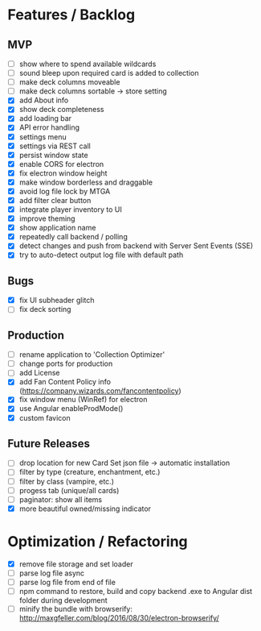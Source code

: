 # Features / Backlog

## MVP
- [ ] show where to spend available wildcards
- [ ] sound bleep upon required card is added to collection
- [ ] make deck columns moveable
- [ ] make deck columns sortable -> store setting
- [X] add About info
- [X] show deck completeness
- [X] add loading bar
- [X] API error handling
- [X] settings menu
- [X] settings via REST call
- [X] persist window state
- [X] enable CORS for electron
- [X] fix electron window height
- [X] make window borderless and draggable
- [X] avoid log file lock by MTGA
- [X] add filter clear button
- [X] integrate player inventory to UI
- [X] improve theming
- [X] show application name
- [X] repeatedly call backend / polling
- [X] detect changes and push from backend with Server Sent Events (SSE)
- [X] try to auto-detect output log file with default path

## Bugs
- [X] fix UI subheader glitch
- [ ] fix deck sorting

## Production
- [ ] rename application to 'Collection Optimizer'
- [ ] change ports for production
- [ ] add License
- [X] add Fan Content Policy info (https://company.wizards.com/fancontentpolicy)
- [X] fix window menu (WinRef) for electron
- [X] use Angular enableProdMode()
- [X] custom favicon

## Future Releases
- [ ] drop location for new Card Set json file -> automatic installation
- [ ] filter by type (creature, enchantment, etc.)
- [ ] filter by class (vampire, etc.)
- [ ] progess tab (unique/all cards)
- [ ] paginator: show all items
- [X] more beautiful owned/missing indicator

# Optimization / Refactoring
- [X] remove file storage and set loader
- [ ] parse log file async
- [ ] parse log file from end of file
- [ ] npm command to restore, build and copy backend .exe to Angular dist folder during development
- [ ] minify the bundle with browserify: http://maxgfeller.com/blog/2016/08/30/electron-browserify/
